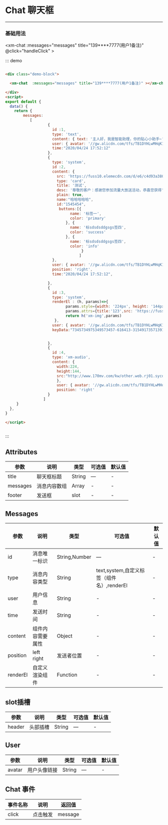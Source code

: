 # Chat 聊天框
----
### 基础用法
<div class="demo-block">

  <xm-chat  :messages="messages" title="139****7777(用户1备注)" @click="handleClick" ></xm-chat>

</div>
<script>
export default {
  data() {
    return {
        messages:
           [
                   {
                     id :1,
                     type: 'text',
                     content: { text: '主人好，我是智能助理，你的贴心小助手~' },
                     user: { avatar: '//gw.alicdn.com/tfs/TB1DYHLwMHqK1RjSZFEXXcGMXXa-56-62.svg' },
                     time:"2020/04/24 17:52:12"
                   },
                   {
                     type: 'system',
                     id :2,
                     content: {
                       src: 'https://fuss10.elemecdn.com/d/e6/c4d93a3805b3ce3f323f7974e6f78jpeg.jpeg',
                       type: 'card',
                       title: '测试',
                       desc: '尊敬的客户：感谢您参加流量大放送活动，恭喜您获得' ,
                       plain: true,
                       name:"哈哈哈哈哈",
                       id:"1545454",
                       buttons:[{
                             name: '标签一',
                             color: 'primary'
                           }, {
                             name: '标sdsdsddgsgs签四',
                             color: 'success'
                           }, {
                             name: '标sdsdsddgsgs签四',
                             color: 'info'
                           }
                                  ]
                     },
                     user: { avatar: '//gw.alicdn.com/tfs/TB1DYHLwMHqK1RjSZFEXXcGMXXa-56-62.svg' },
                     position: 'right',
                     time:"2020/04/24 17:52:12",
                   },
                   {
                     id :3,
                     type: 'system',
                     renderEl : (h, params)=>{
                           params.style={width: '224px', height: '144px' }
                           params.attrs={title:'123',src: 'https://fuss10.elemecdn.com/e/5d/4a731a90594a4af544c0c25941171jpeg.jpeg',}
                           return h('xm-img',params)
                      },
                     user: { avatar: '//gw.alicdn.com/tfs/TB1DYHLwMHqK1RjSZFEXXcGMXXa-56-62.svg' },
                     keyData:"7345734975349573457-616413-315491735713917359137591375195315491735713917359137591375195"
                   },
                   {
                     id :4,
                     type: 'xm-audio',
                     content: {
                       width:224,
                       height:144,
                       src:"http://www.170mv.com/kw/other.web.rj01.sycdn.kuwo.cn/resource/n3/2/63/3890495760.mp3"
                       },
                       user: { avatar: '//gw.alicdn.com/tfs/TB1DYHLwMHqK1RjSZFEXXcGMXXa-56-62.svg' },
                       position: 'right'
                   }
                 ]
     }
  },
  methods: {
   handleClick (item) {
     console.log(item)
   }
   }
}

</script>






::: demo
```html

<div class="demo-block">

  <xm-chat  :messages="messages" title="139****7777(用户1备注)" ></xm-chat>

</div>
<script>
export default {
  data() {
    return {
        messages:
           [
                   {
                     id :1,
                     type: 'text',
                     content: { text: '主人好，我是智能助理，你的贴心小助手~' },
                     user: { avatar: '//gw.alicdn.com/tfs/TB1DYHLwMHqK1RjSZFEXXcGMXXa-56-62.svg' },
                     time:"2020/04/24 17:52:12"
                   },
                   {
                     type: 'system',
                     id :2,
                     content: {
                       src: 'https://fuss10.elemecdn.com/d/e6/c4d93a3805b3ce3f323f7974e6f78jpeg.jpeg',
                       type: 'card',
                       title: '测试',
                       desc: '尊敬的客户：感谢您参加流量大放送活动，恭喜您获得' ,
                       plain: true,
                       name:"哈哈哈哈哈",
                       id:"1545454",
                        buttons:[{
                             name: '标签一',
                             color: 'primary'
                           }, {
                             name: '标sdsdsddgsgs签四',
                             color: 'success'
                           }, {
                             name: '标sdsdsddgsgs签四',
                             color: 'info'
                                  }
                                 ]
                     },
                     user: { avatar: '//gw.alicdn.com/tfs/TB1DYHLwMHqK1RjSZFEXXcGMXXa-56-62.svg' },
                     position: 'right',
                     time:"2020/04/24 17:52:12",

                   },
                   {
                     id :3,
                     type: 'system',
                     renderEl : (h, params)=>{
                           params.style={width: '224px', height: '144px' }
                           params.attrs={title:'123',src: 'https://fuss10.elemecdn.com/e/5d/4a731a90594a4af544c0c25941171jpeg.jpeg',}
                           return h('xm-img',params)
                      },
                     user: { avatar: '//gw.alicdn.com/tfs/TB1DYHLwMHqK1RjSZFEXXcGMXXa-56-62.svg' },
                     keyData:"7345734975349573457-616413-315491735713917359137591375195315491735713917359137591375195"


                   },
                   {
                     id :4,
                     type: 'xm-audio',
                     content: {
                       width:224,
                       height:144,
                       src:"http://www.170mv.com/kw/other.web.rj01.sycdn.kuwo.cn/resource/n3/2/63/3890495760.mp3"
                       },
                       user: { avatar: '//gw.alicdn.com/tfs/TB1DYHLwMHqK1RjSZFEXXcGMXXa-56-62.svg' },
                       position: 'right'
                   }
                 ]
     }
  },
}

</script>



```
:::

## Attributes

| 参数      | 说明          | 类型      | 可选值                           | 默认值  |
|---------- |-------------- |---------- |--------------------------------  |-------- |
| title	 | 聊天框标题	 | String	 | — | - |
| messages | 消息内容数组	 | Array |  - | - |
| footer | 发送框	 | slot |  - | - |


## Messages
| 参数      | 说明          | 类型      | 可选值                           | 默认值  |
|---------- |-------------- |---------- |--------------------------------  |-------- |
| id	 | 消息唯一标识	 | String,Number	 | — | - |
| type | 消息内容类型	 | String | text,system,自定义标签（组件名）,renderEl| - |
| user | 用户信息	 | String |-| - |
| time | 发送时间	 | String  | -| - |
| content | 组件内容需要属性	 | Object  | -| - |
| position | left right	 | 发送者位置  | -| - |
| renderEl | 自定义渲染组件	 | Function  | -| - |

## slot插槽
| 参数      | 说明          | 类型      | 可选值                           | 默认值  |
|---------- |-------------- |---------- |--------------------------------  |-------- |
| header	 | 头部插槽	 | String	 | — | - |

## User

| 参数      | 说明          | 类型      | 可选值                           | 默认值  |
|---------- |-------------- |---------- |--------------------------------  |-------- |
| avatar	 | 用户头像链接	 | String	 | — | - |

## Chat 事件
| 事件名称      | 说明          | 返回值  |
|---------- |-------------- |---------- |
| click | 点击触发 | message |
